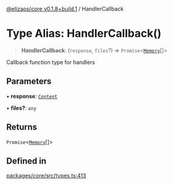 [@elizaos/core v0.1.8+build.1](../index.md) / HandlerCallback

# Type Alias: HandlerCallback()

> **HandlerCallback**: (`response`, `files`?) => `Promise`\<[`Memory`](../interfaces/Memory.md)[]\>

Callback function type for handlers

## Parameters

• **response**: [`Content`](../interfaces/Content.md)

• **files?**: `any`

## Returns

`Promise`\<[`Memory`](../interfaces/Memory.md)[]\>

## Defined in

[packages/core/src/types.ts:413](https://github.com/Vicolee/riddleculous-ai-agent/blob/main/packages/core/src/types.ts#L413)
